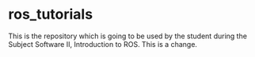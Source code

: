 # ros_tutorials
This is the repository which is going to be used by the student during the Subject Software II, Introduction to ROS.
This is a change.
